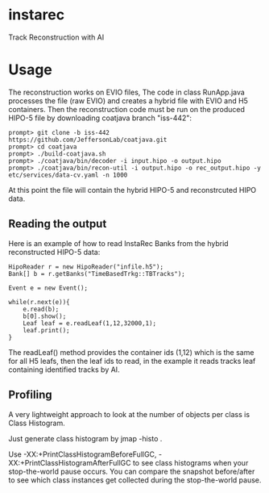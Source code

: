# instarec
Track Reconstruction with AI

# Usage

The reconstruction works on EVIO files, The code in class RunApp.java processes the file (raw EVIO) and creates a hybrid file with EVIO and H5 containers.
Then the reconstruction code must be run on the produced HIPO-5 file by downloading coatjava branch "iss-442":

```
prompt> git clone -b iss-442 https://github.com/JeffersonLab/coatjava.git
prompt> cd coatjava
prompt> ./build-coatjava.sh
prompt> ./coatjava/bin/decoder -i input.hipo -o output.hipo
prompt> ./coatjava/bin/recon-util -i output.hipo -o rec_output.hipo -y etc/services/data-cv.yaml -n 1000
```

At this point the file will contain the hybrid HIPO-5 and reconstrcuted HIPO data.

## Reading the output

Here is an example of how to read InstaRec Banks from the hybrid reconstructed HIPO-5 data:

```
HipoReader r = new HipoReader("infile.h5");
Bank[] b = r.getBanks("TimeBasedTrkg::TBTracks");

Event e = new Event();

while(r.next(e)){
    e.read(b);
    b[0].show();
    Leaf leaf = e.readLeaf(1,12,32000,1);
    leaf.print();
}
```

The readLeaf() method provides the container ids (1,12) which is the same for all H5 leafs, then the leaf ids to read, in the example it reads tracks leaf containing identified tracks by AI.

## Profiling

A very lightweight approach to look at the number of objects per class is Class Histogram.

Just generate class histogram by jmap -histo <PID>.

Use -XX:+PrintClassHistogramBeforeFullGC, -XX:+PrintClassHistogramAfterFullGC to see class histograms when your stop-the-world pause occurs. You can compare the snapshot before/after to see which class instances get collected during the stop-the-world pause.

